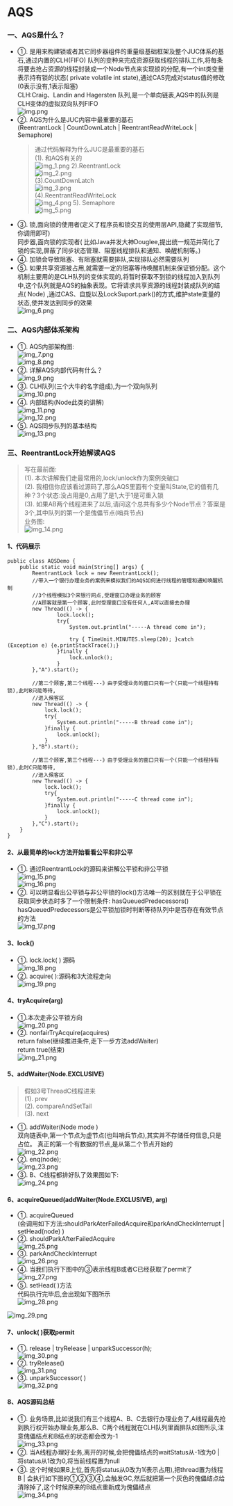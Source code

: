 # AQS

### 一、AQS是什么？

* ①. 是用来构建锁或者其它同步器组件的重量级基础框架及整个JUC体系的基石,通过内置的CLH(FIFO)
  队列的变种来完成资源获取线程的排队工作,将每条将要去抢占资源的线程封装成一个Node节点来实现锁的分配,有一个int类变量表示持有锁的状态(
  private volatile int state),通过CAS完成对status值的修改(0表示没有,1表示阻塞)  
  CLH:Craig、Landin and Hagersten 队列,是一个单向链表,AQS中的队列是CLH变体的虚拟双向队列FIFO  
  ![img.png](images/aps-00.png)
* ②. AQS为什么是JUC内容中最重要的基石  
  (ReentrantLock | CountDownLatch | ReentrantReadWriteLock | Semaphore)
  > 通过代码解释为什么JUC是最重要的基石  
  > (1). 和AQS有关的  
  > ![img_1.png](images/aps-01.png)
  > 2).ReentrantLock  
  > ![img_2.png](images/aps-02.png)  
  > (3).CountDownLatch  
  > ![img_3.png](images/aps-03.png)  
  > (4).ReentrantReadWriteLock  
  > ![img_4.png](images/aps-04.png)
  > 5). Semaphore  
  > ![img_5.png](images/aps-05.png)
* ③. 锁,面向锁的使用者(定义了程序员和锁交互的使用层API,隐藏了实现细节,你调用即可)  
  同步器,面向锁的实现者(
  比如Java并发大神Douglee,提出统一规范并简化了锁的实现,屏蔽了同步状态管理、阻塞线程排队和通知、唤醒机制等。)
* ④. 加锁会导致阻塞、有阻塞就需要排队,实现排队必然需要队列
* ⑤.
  如果共享资源被占用,就需要一定的阻塞等待唤醒机制来保证锁分配。这个机制主要用的是CLH队列的变体实现的,将暂时获取不到锁的线程加入到队列中,这个队列就是AQS的抽象表现。它将请求共享资源的线程封装成队列的结点(
  Node) ,通过CAS、自旋以及LockSuport.park()的方式,维护state变量的状态,使并发达到同步的效果  
  ![img_6.png](images/aps-06.png)

### 二、AQS内部体系架构

* ①. AQS内部架构图:  
  ![img_7.png](images/aps-07.png)  
  ![img_8.png](images/aps-08.png)
* ②. 详解AQS内部代码有什么？  
  ![img_9.png](images/aps-09.png)
* ③. CLH队列(三个大牛的名字组成),为一个双向队列  
  ![img_10.png](images/aps-10.png)
* ④. 内部结构(Node此类的讲解)  
  ![img_11.png](images/aps-11.png)  
  ![img_12.png](images/aps-12.png)
* ⑤. AQS同步队列的基本结构  
  ![img_13.png](images/aps-13.png)

### 三、ReentrantLock开始解读AQS

> 写在最前面:  
> (1). 本次讲解我们走最常用的,lock/unlock作为案例突破口  
> (2). 我相信你应该看过源码了,那么AQS里面有个变量叫State,它的值有几种？3个状态:没占用是0,占用了是1,大于1是可重入锁  
> (3). 如果AB两个线程进来了以后,请问这个总共有多少个Node节点？答案是3个,其中队列的第一个是傀儡节点(哨兵节点)  
> 业务图:  
> ![img_14.png](images/aps-14.png)

#### 1、代码展示

```
public class AQSDemo {
    public static void main(String[] args) {
        ReentrantLock lock = new ReentrantLock();
        //带入一个银行办理业务的案例来模拟我们的AQS如何进行线程的管理和通知唤醒机制
        //3个线程模拟3个来银行网点,受理窗口办理业务的顾客
        //A顾客就是第一个顾客,此时受理窗口没有任何人,A可以直接去办理
        new Thread(() -> {
                lock.lock();
                try{
                    System.out.println("-----A thread come in");

                    try { TimeUnit.MINUTES.sleep(20); }catch (Exception e) {e.printStackTrace();}
                }finally {
                    lock.unlock();
                }
        },"A").start();

        //第二个顾客,第二个线程---》由于受理业务的窗口只有一个(只能一个线程持有锁),此时B只能等待,
        //进入候客区
        new Thread(() -> {
            lock.lock();
            try{
                System.out.println("-----B thread come in");
            }finally {
                lock.unlock();
            }
        },"B").start();

        //第三个顾客,第三个线程---》由于受理业务的窗口只有一个(只能一个线程持有锁),此时C只能等待,
        //进入候客区
        new Thread(() -> {
            lock.lock();
            try{
                System.out.println("-----C thread come in");
            }finally {
                lock.unlock();
            }
        },"C").start();
    }
}

```

#### 2、从最简单的lock方法开始看看公平和非公平

* ①. 通过ReentrantLock的源码来讲解公平锁和非公平锁  
  ![img_15.png](images/aps-15.png)  
  ![img_16.png](images/aps-16.png)
* ②. 可以明显看出公平锁与非公平锁的lock()方法唯一的区别就在于公平锁在获取同步状态时多了一个限制条件:
  hasQueuedPredecessors()  
  hasQueuedPredecessors是公平锁加锁时判断等待队列中是否存在有效节点的方法  
  ![img_17.png](images/aps-17.png)

#### 3、lock()

* ①. lock.lock( ) 源码  
  ![img_18.png](images/aps-18.png)
* ②. acquire( ):源码和3大流程走向  
  ![img_19.png](images/aps-19.png)

#### 4、tryAcquire(arg)

* ①.本次走非公平锁方向  
  ![img_20.png](images/aps-20.png)
* ②. nonfairTryAcquire(acquires)  
  return false(继续推进条件,走下一步方法addWaiter)  
  return true(结束)  
  ![img_21.png](images/aps-21.png)

#### 5、addWaiter(Node.EXCLUSIVE)

> 假如3号ThreadC线程进来  
> (1). prev  
> (2). compareAndSetTail  
> (3). next

* ①. addWaiter(Node mode )  
  双向链表中,第一个节点为虚节点(也叫哨兵节点),其实并不存储任何信息,只是占位。
  真正的第一个有数据的节点,是从第二个节点开始的  
  ![img_22.png](images/aps-22.png)
* ②. enq(node);  
  ![img_23.png](images/aps-23.png)
* ③. B、C线程都排好队了效果图如下:  
  ![img_24.png](images/aps-24.png)

#### 6、acquireQueued(addWaiter(Node.EXCLUSIVE), arg)

* ①. acquireQueued  
  (会调用如下方法:shouldParkAterFailedAcquire和parkAndCheckInterrupt | setHead(node) )
* ②. shouldParkAfterFailedAcquire  
  ![img_25.png](images/aps-25.png)
* ③. parkAndCheckInterrupt  
  ![img_26.png](images/aps-26.png)
* ④. 当我们执行下图中的③表示线程B或者C已经获取了permit了  
  ![img_27.png](images/aps-27.png)
* ⑤. setHead( )方法  
  代码执行完毕后,会出现如下图所示  
  ![img_28.png](images/aps-28.png)

![img_29.png](images/aps-29.png)

#### 7、unlock( )获取permit

* ①. release | tryRelease | unparkSuccessor(h);  
  ![img_30.png](images/aps-30.png)
* ②. tryRelease()  
  ![img_31.png](images/aps-31.png)
* ③. unparkSuccessor( )  
  ![img_32.png](images/aps-32.png)

#### 8、AQS源码总结

* ①.
  业务场景,比如说我们有三个线程A、B、C去银行办理业务了,A线程最先抢到执行权开始办理业务,那么B、C两个线程就在CLH队列里面排队如图所示,注意傀儡结点和B结点的状态都会改为-1  
  ![img_33.png](images/aps-33.png)
* ②. 当A线程办理好业务,离开的时候,会把傀儡结点的waitStatus从-1改为0 | 将status从1改为0,将当前线程置为null
* ③. 这个时候如果B上位,首先将status从0改为1(表示占用),把thread置为线程B |
  会执行如下图的①②③④,会触发GC,然后就把第一个灰色的傀儡结点给清除掉了,这个时候原来的B结点重新成为傀儡结点  
  ![img_34.png](images/aps-34.png)


